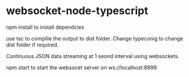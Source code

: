 # websocket-node-typescript

npm install to install dependcies

use tsc to complile the output to dist folder. Change typeconig to change dist folder if required.

Continuous JSON data streaming at 1 seond interval using websockets.  

npm start to start the websocet server on ws://localhost:8999

